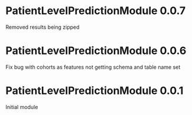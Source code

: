 PatientLevelPredictionModule 0.0.7
=======================

Removed results being zipped 


PatientLevelPredictionModule 0.0.6
=======================

Fix bug with cohorts as features not getting schema and table name set

PatientLevelPredictionModule 0.0.1
=======================

Initial module